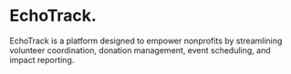 # EchoTrack.
EchoTrack is a platform designed to empower nonprofits by streamlining volunteer coordination, donation management, event scheduling, and impact reporting.

